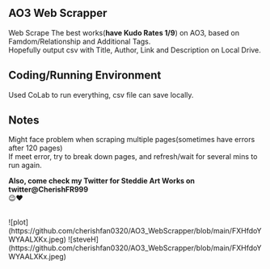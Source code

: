 ## AO3 Web Scrapper
Web Scrape The best works(**have Kudo Rates 1/9**) on AO3, based on Famdom/Relationship and Additional Tags.  <br />
Hopefully output csv with Title, Author, Link and Description on Local Drive. <br />

## Coding/Running Environment
Used CoLab to run everything, csv file can save locally. <br />

## Notes
Might face problem when scraping multiple pages(sometimes have errors after 120 pages) <br />
If meet error, try to break down pages, and refresh/wait for several mins to run again. <br />

**Also, come check my Twitter for Steddie Art Works on twitter@CherishFR999** <br />
😉❤️ <br />

 <br />
 ![plot](https://github.com/cherishfan0320/AO3_WebScrapper/blob/main/FXHfdoYWYAALXKx.jpeg)
![steveH](https://github.com/cherishfan0320/AO3_WebScrapper/blob/main/FXHfdoYWYAALXKx.jpeg)
